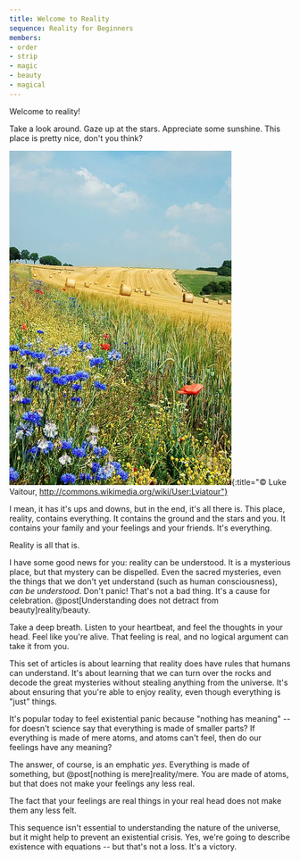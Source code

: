 ```yaml
---
title: Welcome to Reality
sequence: Reality for Beginners
members:
- order
- strip
- magic
- beauty
- magical
---
```

Welcome to reality!

Take a look around. Gaze up at the stars. Appreciate some sunshine. This place is pretty nice, don't you think?

![Summer Field](/images/summer-field.jpg){:title="© Luke Vaitour, http://commons.wikimedia.org/wiki/User:Lviatour"}

I mean, it has it's ups and downs, but in the end, it's all there is. This place, reality, contains everything. It contains the ground and the stars and you. It contains your family and your feelings and your friends. It's everything.

Reality is all that is.

I have some good news for you: reality can be understood. It is a mysterious place, but that mystery can be dispelled. Even the sacred mysteries, even the things that we don't yet understand (such as human consciousness), *can be understood*. Don't panic! That's not a bad thing. It's a cause for celebration. @post[Understanding does not detract from beauty]reality/beauty.

Take a deep breath. Listen to your heartbeat, and feel the thoughts in your head. Feel like you're alive. That feeling is real, and no logical argument can take it from you.

This set of articles is about learning that reality does have rules that humans can understand. It's about learning that we can turn over the rocks and decode the great mysteries without stealing anything from the universe. It's about ensuring that you're able to enjoy reality, even though everything is "just" things.

It's popular today to feel existential panic because "nothing has meaning" -- for doesn't science say that everything is made of smaller parts? If everything is made of mere atoms, and atoms can't feel, then do our feelings have any meaning?

The answer, of course, is an emphatic *yes*. Everything is made of something, but @post[nothing is mere]reality/mere. You are made of atoms, but that does not make your feelings any less real.

The fact that your feelings are real things in your real head does not make them any less felt.

This sequence isn't essential to understanding the nature of the universe, but it might help to prevent an existential crisis. Yes, we're going to describe existence with equations -- but that's not a loss. It's a victory.
